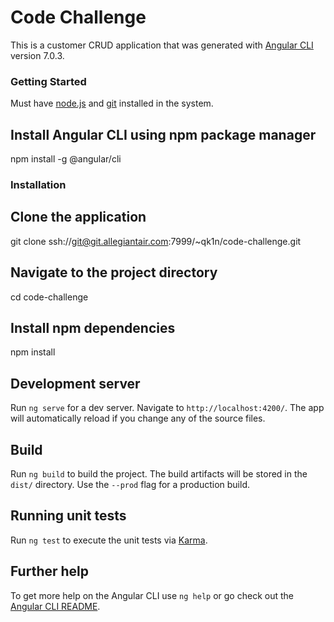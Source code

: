 # Code Challenge

This is a customer CRUD application that was generated with [Angular CLI](https://github.com/angular/angular-cli) version 7.0.3.

### Getting Started

Must have [node.js](http://nodejs.org) and [git](https://git-scm.com/downloads) installed in the system.

## Install Angular CLI using npm package manager
npm install -g @angular/cli

### Installation

## Clone the application
git clone ssh://git@git.allegiantair.com:7999/~qk1n/code-challenge.git

## Navigate to the project directory
cd code-challenge

## Install npm dependencies
npm install

## Development server

Run `ng serve` for a dev server. Navigate to `http://localhost:4200/`. The app will automatically reload if you change any of the source files.

## Build

Run `ng build` to build the project. The build artifacts will be stored in the `dist/` directory. Use the `--prod` flag for a production build.

## Running unit tests

Run `ng test` to execute the unit tests via [Karma](https://karma-runner.github.io).

## Further help

To get more help on the Angular CLI use `ng help` or go check out the [Angular CLI README](https://github.com/angular/angular-cli/blob/master/README.md).
